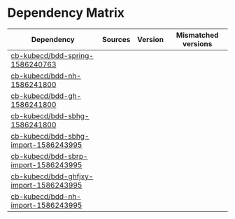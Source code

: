 # Dependency Matrix

Dependency | Sources | Version | Mismatched versions
---------- | ------- | ------- | -------------------
[cb-kubecd/bdd-spring-1586240763](https://github.com/cb-kubecd/bdd-spring-1586240763.git) |  | []() | 
[cb-kubecd/bdd-nh-1586241800](https://github.com/cb-kubecd/bdd-nh-1586241800.git) |  | []() | 
[cb-kubecd/bdd-gh-1586241800](https://github.com/cb-kubecd/bdd-gh-1586241800.git) |  | []() | 
[cb-kubecd/bdd-sbhg-1586241800](https://github.com/cb-kubecd/bdd-sbhg-1586241800.git) |  | []() | 
[cb-kubecd/bdd-sbhg-import-1586243995](https://github.com/cb-kubecd/bdd-sbhg-import-1586243995.git) |  | []() | 
[cb-kubecd/bdd-sbrp-import-1586243995](https://github.com/cb-kubecd/bdd-sbrp-import-1586243995.git) |  | []() | 
[cb-kubecd/bdd-ghfjxy-import-1586243995](https://github.com/cb-kubecd/bdd-ghfjxy-import-1586243995.git) |  | []() | 
[cb-kubecd/bdd-nh-import-1586243995](https://github.com/cb-kubecd/bdd-nh-import-1586243995.git) |  | []() | 
